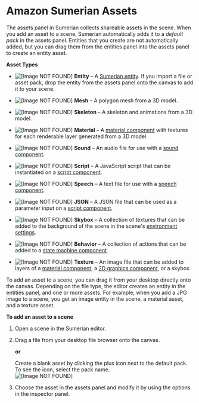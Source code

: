 # Amazon Sumerian Assets<a name="sumerian-assets"></a>

The assets panel in Sumerian collects shareable assets in the scene\. When you add an asset to a scene, Sumerian automatically adds it to a *default pack* in the assets panel\. Entities that you create are not automatically added, but you can drag them from the entities panel into the assets panel to create an entity asset\.

**Asset Types**

+ ![\[Image NOT FOUND\]](http://docs.aws.amazon.com/sumerian/latest/userguide/images/assets-icons-entity.png) **Entity** – A [Sumerian entity](sumerian-entities.md)\. If you import a file or asset pack, drop the entity from the assets panel onto the canvas to add it to your scene\.

+ ![\[Image NOT FOUND\]](http://docs.aws.amazon.com/sumerian/latest/userguide/images/assets-icons-mesh.png) **Mesh** – A polygon mesh from a 3D model\.

+ ![\[Image NOT FOUND\]](http://docs.aws.amazon.com/sumerian/latest/userguide/images/assets-icons-skeleton.png) **Skeleton** – A skeleton and animations from a 3D model\.

+ ![\[Image NOT FOUND\]](http://docs.aws.amazon.com/sumerian/latest/userguide/images/assets-icons-material.png) **Material** – A [material component](entities-material.md) with textures for each renderable layer generated from a 3D model\.

+ ![\[Image NOT FOUND\]](http://docs.aws.amazon.com/sumerian/latest/userguide/images/assets-icons-sound.png) **Sound** – An audio file for use with a [sound component](entities-sound.md)\.

+ ![\[Image NOT FOUND\]](http://docs.aws.amazon.com/sumerian/latest/userguide/images/assets-icons-script.png) **Script** – A JavaScript script that can be instantiated on a [script component](entities-sound.md)\.

+ ![\[Image NOT FOUND\]](http://docs.aws.amazon.com/sumerian/latest/userguide/images/assets-icons-speech.png) **Speech** – A text file for use with a [speech component](entities-speech.md)\. 

+ ![\[Image NOT FOUND\]](http://docs.aws.amazon.com/sumerian/latest/userguide/images/assets-icons-json.png) **JSON** – A JSON file that can be used as a parameter input on a [script component](entities-sound.md)\.

+ ![\[Image NOT FOUND\]](http://docs.aws.amazon.com/sumerian/latest/userguide/images/assets-icons-skybox.png) **Skybox** – A collection of textures that can be added to the background of the scene in the scene's [environment settings](scene-environment.md)\. 

+ ![\[Image NOT FOUND\]](http://docs.aws.amazon.com/sumerian/latest/userguide/images/assets-icons-behavior.png) **Behavior** – A collection of actions that can be added to a [state machine component](entities-statemachine.md)\. 

+ ![\[Image NOT FOUND\]](http://docs.aws.amazon.com/sumerian/latest/userguide/images/assets-icons-texture.png) **Texture** – An image file that can be added to layers of a [material component](entities-material.md), a [2D graphics component](entities-2dgraphics.md), or a skybox\.

To add an asset to a scene, you can drag it from your desktop directly onto the canvas\. Depending on the file type, the editor creates an entity in the entities panel, and one or more assets\. For example, when you add a JPG image to a scene, you get an image entity in the scene, a material asset, and a texture asset\.

**To add an asset to a scene**

1. Open a scene in the Sumerian editor\.

1. Drag a file from your desktop file browser onto the canvas\.

   **or**

   Create a blank asset by clicking the plus icon next to the default pack\. To see the icon, select the pack name\.  
![\[Image NOT FOUND\]](http://docs.aws.amazon.com/sumerian/latest/userguide/images/assets-bin-add.png)

1. Choose the asset in the assets panel and modify it by using the options in the inspector panel\.